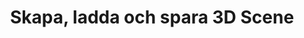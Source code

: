 ﻿---
title: Skapa, ladda och spara 3D Scene
type: docs
weight: 20
url: /sv/python-net/creating-loading-and-saving-3d-scene/
---

